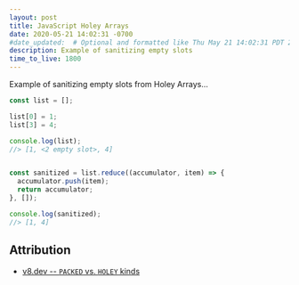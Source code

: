 ```yaml
---
layout: post
title: JavaScript Holey Arrays
date: 2020-05-21 14:02:31 -0700
#date_updated:  # Optional and formatted like Thu May 21 14:02:31 PDT 2020 above
description: Example of sanitizing empty slots
time_to_live: 1800
---
```




Example of sanitizing empty slots from Holey Arrays...


```javascript
const list = [];

list[0] = 1;
list[3] = 4;

console.log(list);
//> [1, <2 empty slot>, 4]


const sanitized = list.reduce((accumulator, item) => {
  accumulator.push(item);
  return accumulator;
}, []);

console.log(sanitized);
//> [1, 4]
```


## Attribution


- [v8.dev -- `PACKED` vs. `HOLEY` kinds](https://v8.dev/blog/elements-kinds#packed-vs.-holey-kinds)
